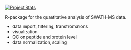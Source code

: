 [![Project Stats](https://www.ohloh.net/p/imsbInfer/widgets/project_thin_badge.gif)](https://www.ohloh.net/p/imsbInfer)

R-package for the quantitative analysis of SWATH-MS data.

- data import, filtering, transfromations
- visualization
- QC on peptide and protein level
- data normalization,  scaling

